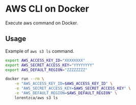 # AWS CLI on Docker

Execute aws command on Docker.

## Usage

Example of `aws s3 ls` command.

```bash
export AWS_ACCESS_KEY_ID="XXXXXXXX"
export AWS_SECRET_ACCESS_KEY="YYYYYYYY"
export AWS_DEFAULT_REGION="ZZZZZZZZ"

docker run --rm \
	-e "AWS_ACCESS_KEY_ID=$AWS_ACCESS_KEY_ID" \
	-e "AWS_SECRET_ACCESS_KEY=$AWS_SECRET_ACCESS_KEY" \
	-e "AWS_DEFAULT_REGION=$AWS_DEFAULT_REGION" \
	lorentzca/aws s3 ls
```
